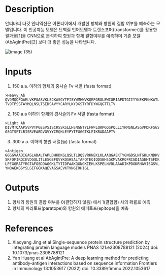 # Description 

안티바티 타깃 인터엑션은 아론티어에서 개발한 항체와 항원의 결합 여부를 예측하는 모델입니다. 이 인공지능 모델은 단백질 언어모델과 트랜스포머(transformer)를 활용한 결과물[1]을 CNN으로 분석하여 항원과 항체 결합여부를 예측하며 기존 모델(AbAgIntPre)[2] 보다 더 좋은 성능을 나타냅니다. 

![image (35)](https://github.com/arontier/ad3-tutorials/assets/121647082/61817e5d-9fca-4859-aadb-ace3b7ab05c9)

# Inputs

1. 150 a.a. 이하의 항체의 중사슬 Fv 서열 (fasta format)

```fasta
>Heavy_Ab
QVQMQQPGAELVKPGASVKLSCKASGYTFISYWMHWVKQRPGRGLEWIGRIAPDTGIIYYNEKFKNKATL
TVDTPSSTAYMQLNSLTSEDSAVYYCARYLKYDGSTYRFDYWGQGTTLTV
```
   
2. 150 a.a 이하의 항체의 경사슬의 Fv 서열 (fasta format)

```fasta
>Light_Ab
DIVMTQAAPSVPVTPGESVSISCRSSKSLLHSNGNTYLFWFLQRPGQSPQLLIYRMSNLASGVPDRFSGS
GSGTSFTLRISRVEAEDVGVYYCMQHLEYPYTFGGGTKLEIKRADAAPTV
```
  
3. 300 a.a. 이하의 항원 서열(들) (fasta format)

```fasta
>Antigen
GGGGVAADIGAGLADALTAPLDHKDKGLQSLTLDQSVRKNEKLKLAAQGAEKTYGNGDSLNTGKLKNDKV
SRFDFIRQIEVDGQLITLESGEFQVYKQSHSALTAFQTEQIQDSEHSGKMVAKRQFRIGDIAGEHTSFDK
LPEGGRATYRGTAFGSDDAGGKLTYTIDFAAKQGNGKIEHLKSPELNVDLAAADIKPDGKRHAVISGSVL
YNQAEKGSYSLGIFGGKAQEVAGSAEVKTVNGIRHIGL
```

# Outputs

1. 항체와 항원의 결합 여부를 0(결합하지 않음) 에서 1(결합함) 사의 확률로 예측
2. 항체의 파라토프(paratope)와 항원의 에피토프(epitope)을 예측

# References
1. Xiaoyang Jing et al Single-sequence protein structure prediction by integrating protein language models PNAS 121:e2308788121 (2024) doi: 10.1073/pnas.2308788121
2. Yan Huang et al AbAgIntPre: A deep learning method for predicting antibody-antigen interactions based on sequence information Frontiers in Immunology 13:1053617 (2022) doi: 10.3389/fimmu.2022.1053617
